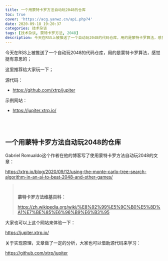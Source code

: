 ```yaml
---
title: 一个用蒙特卡罗方法自动玩2048的仓库
toc: true
cover: 'https://acg.yanwz.cn/api.php?4'
date: 2020-09-18 19:20:37
categories: 技术杂谈
tags: [技术杂谈, 蒙特卡罗方法, 2048]
description: 今天在RSS上被推送了一个自动玩2048的代码仓库，用的是蒙特卡罗算法，感觉挺有意思的；
---
```


今天在RSS上被推送了一个自动玩2048的代码仓库，用的是蒙特卡罗算法，感觉挺有意思的；

这里推荐给大家玩一下；

源代码：

-   https://github.com/xtrp/jupiter

示例网站：

-   https://jupiter.xtrp.io/

<br/>

<!--more-->

<br/>

## 一个用蒙特卡罗方法自动玩2048的仓库

Gabriel Romualdo这个作者在他的博客写了使用蒙特卡罗方法自动玩2048的文章：

https://xtrp.io/blog/2020/09/12/using-the-monte-carlo-tree-search-algorithm-in-an-ai-to-beat-2048-and-other-games/

>   <BR/>
>
>   **蒙特卡罗方法维基百科：**
>
>   https://zh.wikipedia.org/wiki/%E8%92%99%E5%9C%B0%E5%8D%A1%E7%BE%85%E6%96%B9%E6%B3%95

大家也可以上这个网站来体验一下：

https://jupiter.xtrp.io/

关于实现原理，文章做了一定的分析，大家也可以借助源代码来学习：

https://github.com/xtrp/jupiter

<br/>